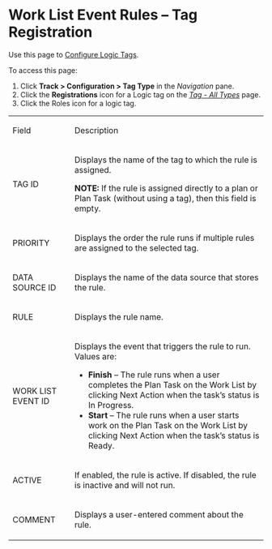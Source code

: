 # Work List Event Rules – Tag Registration

<div class="use">

Use this page to [Configure Logic
Tags](../Use_Cases/Configure_Logic_Tags.htm).

</div>

To access this page:

1.  Click <span style="font-weight: bold;">Track \> Configuration \> Tag
    Type</span> in the
    <span style="font-style: italic;">Navigation</span> pane.
2.  Click the <span style="font-weight: bold;">Registrations</span> icon
    for a Logic tag on the <span style="font-style: italic;">[Tag - All
    Types](Tag.htm)</span> page.
3.  Click the Roles icon for a logic tag.

<table>
<tbody>
<tr class="odd">
<td><p>Field</p></td>
<td><p>Description</p></td>
</tr>
<tr class="even">
<td><p>TAG ID</p></td>
<td><p>Displays the name of the tag to which the rule is assigned.</p>
<p><strong>NOTE:</strong> If the rule is assigned directly to a plan or Plan Task (without using a tag), then this field is empty.</p></td>
</tr>
<tr class="odd">
<td><p>PRIORITY</p></td>
<td><p>Displays the order the rule runs if multiple rules are assigned to the selected tag.</p></td>
</tr>
<tr class="even">
<td><p>DATA SOURCE ID</p></td>
<td><p>Displays the name of the data source that stores the rule.</p></td>
</tr>
<tr class="odd">
<td><p>RULE</p></td>
<td><p>Displays the rule name.</p></td>
</tr>
<tr class="even">
<td><p>WORK LIST EVENT ID</p></td>
<td><p>Displays the event that triggers the rule to run. Values are:</p>
<ul>
<li><strong>Finish</strong> – The rule runs when a user completes the Plan Task on the Work List by clicking Next Action when the task’s status is In Progress.</li>
<li><strong>Start</strong> – The rule runs when a user starts work on the Plan Task on the Work List by clicking Next Action when the task’s status is Ready.</li>
</ul></td>
</tr>
<tr class="odd">
<td><p>ACTIVE</p></td>
<td><p>If enabled, the rule is active. If disabled, the rule is inactive and will not run.</p></td>
</tr>
<tr class="even">
<td><p>COMMENT</p></td>
<td><p>Displays a user-entered comment about the rule.</p></td>
</tr>
</tbody>
</table>
